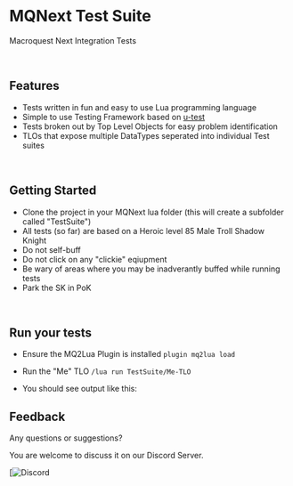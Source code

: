 <br/>

# MQNext Test Suite
Macroquest Next Integration Tests

<br/>

## Features
- Tests written in fun and easy to use Lua programming language
- Simple to use Testing Framework based on [u-test](https://github.com/IUdalov/u-test)
- Tests broken out by Top Level Objects for easy problem identification
- TLOs that expose multiple DataTypes seperated into individual Test suites

<br/>

## Getting Started
- Clone the project in your MQNext lua folder (this will create a subfolder called "TestSuite")
- All tests (so far) are based on a Heroic level 85 Male Troll Shadow Knight
- Do not self-buff
- Do not click on any "clickie" eqiupment
- Be wary of areas where you may be inadverantly buffed while running tests
- Park the SK in PoK

<br/>

## Run your tests

- Ensure the MQ2Lua Plugin is installed
`plugin mq2lua load`

- Run the "Me" TLO
`/lua run TestSuite/Me-TLO`

- You should see output like this:

<insert graphic here>

## Feedback 
Any questions or suggestions?

You are welcome to discuss it on our Discord Server.

[![Discord](https://discord.gg/gKktV3DY6M)

<br/>